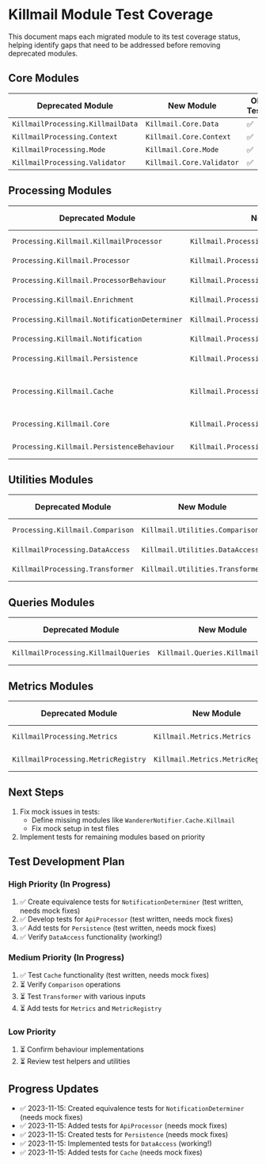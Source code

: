 # Killmail Module Test Coverage

This document maps each migrated module to its test coverage status, helping identify gaps that need to be addressed before removing deprecated modules.

## Core Modules

| Deprecated Module                 | New Module                | Old Tests | New Tests | Gaps | Priority |
| --------------------------------- | ------------------------- | --------- | --------- | ---- | -------- |
| `KillmailProcessing.KillmailData` | `Killmail.Core.Data`      | ✅        | ✅        | None | Low      |
| `KillmailProcessing.Context`      | `Killmail.Core.Context`   | ✅        | ✅        | None | Low      |
| `KillmailProcessing.Mode`         | `Killmail.Core.Mode`      | ✅        | ✅        | None | Low      |
| `KillmailProcessing.Validator`    | `Killmail.Core.Validator` | ✅        | ✅        | None | Low      |

## Processing Modules

| Deprecated Module                            | New Module                                   | Old Tests | New Tests | Gaps                                    | Priority |
| -------------------------------------------- | -------------------------------------------- | --------- | --------- | --------------------------------------- | -------- |
| `Processing.Killmail.KillmailProcessor`      | `Killmail.Processing.Processor`              | ❓        | ✅        | Verify full pipeline                    | High     |
| `Processing.Killmail.Processor`              | `Killmail.Processing.WebsocketProcessor`     | ❓        | ✅        | None                                    | Medium   |
| `Processing.Killmail.ProcessorBehaviour`     | `Killmail.Processing.ProcessorBehaviour`     | ❓        | ❓        | Behaviour tests                         | Low      |
| `Processing.Killmail.Enrichment`             | `Killmail.Processing.Enrichment`             | ❓        | ✅        | None                                    | Medium   |
| `Processing.Killmail.NotificationDeterminer` | `Killmail.Processing.NotificationDeterminer` | ❓        | ✅        | Tests need mock fixes                   | High     |
| `Processing.Killmail.Notification`           | `Killmail.Processing.Notification`           | ❓        | ❓        | Need tests                              | High     |
| `Processing.Killmail.Persistence`            | `Killmail.Processing.Persistence`            | ❓        | ✅        | Tests need mock fixes                   | High     |
| `Processing.Killmail.Cache`                  | `Killmail.Processing.Cache`                  | ❓        | ✅        | Tests need missing KillmailCache module | Medium   |
| `Processing.Killmail.Core`                   | `Killmail.Processing.ApiProcessor`           | ❓        | ✅        | Tests need mock fixes                   | High     |
| `Processing.Killmail.PersistenceBehaviour`   | `Killmail.Processing.PersistenceBehaviour`   | ❓        | ❓        | Behaviour tests                         | Low      |

## Utilities Modules

| Deprecated Module                | New Module                       | Old Tests | New Tests | Gaps       | Priority |
| -------------------------------- | -------------------------------- | --------- | --------- | ---------- | -------- |
| `Processing.Killmail.Comparison` | `Killmail.Utilities.Comparison`  | ❓        | ❓        | Need tests | Medium   |
| `KillmailProcessing.DataAccess`  | `Killmail.Utilities.DataAccess`  | ❓        | ✅        | None       | High     |
| `KillmailProcessing.Transformer` | `Killmail.Utilities.Transformer` | ❓        | ❓        | Need tests | Medium   |

## Queries Modules

| Deprecated Module                    | New Module                         | Old Tests | New Tests | Gaps             | Priority |
| ------------------------------------ | ---------------------------------- | --------- | --------- | ---------------- | -------- |
| `KillmailProcessing.KillmailQueries` | `Killmail.Queries.KillmailQueries` | ✅        | ❓        | Verify migration | Medium   |

## Metrics Modules

| Deprecated Module                   | New Module                        | Old Tests | New Tests | Gaps       | Priority |
| ----------------------------------- | --------------------------------- | --------- | --------- | ---------- | -------- |
| `KillmailProcessing.Metrics`        | `Killmail.Metrics.Metrics`        | ❓        | ❓        | Need tests | Medium   |
| `KillmailProcessing.MetricRegistry` | `Killmail.Metrics.MetricRegistry` | ❓        | ❓        | Need tests | Medium   |

## Next Steps

1. Fix mock issues in tests:
   - Define missing modules like `WandererNotifier.Cache.Killmail`
   - Fix mock setup in test files
2. Implement tests for remaining modules based on priority

## Test Development Plan

### High Priority (In Progress)

1. ✅ Create equivalence tests for `NotificationDeterminer` (test written, needs mock fixes)
2. ✅ Develop tests for `ApiProcessor` (test written, needs mock fixes)
3. ✅ Add tests for `Persistence` (test written, needs mock fixes)
4. ✅ Verify `DataAccess` functionality (working!)

### Medium Priority (In Progress)

1. ✅ Test `Cache` functionality (test written, needs mock fixes)
2. ⏳ Verify `Comparison` operations
3. ⏳ Test `Transformer` with various inputs
4. ⏳ Add tests for `Metrics` and `MetricRegistry`

### Low Priority

1. ⏳ Confirm behaviour implementations
2. ⏳ Review test helpers and utilities

## Progress Updates

- ✅ 2023-11-15: Created equivalence tests for `NotificationDeterminer` (needs mock fixes)
- ✅ 2023-11-15: Added tests for `ApiProcessor` (needs mock fixes)
- ✅ 2023-11-15: Created tests for `Persistence` (needs mock fixes)
- ✅ 2023-11-15: Implemented tests for `DataAccess` (working!)
- ✅ 2023-11-15: Added tests for `Cache` (needs mock fixes)
